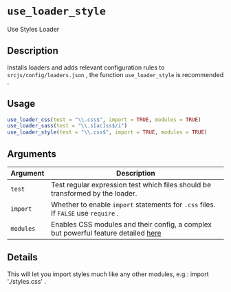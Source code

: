# `use_loader_style`

Use Styles Loader


## Description

Installs loaders and adds relevant configuration rules
 to `srcjs/config/loaders.json` , the function
 `use_loader_style` is recommended .


## Usage

```r
use_loader_css(test = "\\.css$", import = TRUE, modules = TRUE)
use_loader_sass(test = "\\.s[ac]ss$/i")
use_loader_style(test = "\\.css$", import = TRUE, modules = TRUE)
```


## Arguments

Argument      |Description
------------- |----------------
`test`     |     Test regular expression test which files should be transformed by the loader.
`import`     |     Whether to enable `import` statements for `.css` files. If `FALSE` use `require` .
`modules`     |     Enables CSS modules and their config, a complex but powerful feature detailed [here](https://webpack.js.org/loaders/css-loader/#modules)


## Details

This will let you import styles much like any other modules, e.g.: import './styles.css' .


